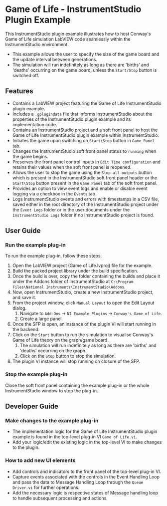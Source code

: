 # Game of Life - InstrumentStudio Plugin Example

This InstrumentStudio plugin example illustrates how to host Conway's Game of Life simulation
LabVIEW code seamlessly within the InstrumentStudio environment.

- This example allows the user to specify the size of the game board and the update interval between
  generations.
- The simulation will run indefinitely as long as there are 'births' and 'deaths' occurring on the
  game board, unless the `Start/Stop` button is switched off.

## Features

- Contains a LabVIEW project featuring the Game of Life InstrumentStudio plugin example.
- Includes a `.gplugindata` file that informs InstrumentStudio about the properties of the
  InstrumentStudio plugin example and its implementation code.
- Contains an InstrumentStudio project and a soft front panel to host the Game of Life
  InstrumentStudio plugin example within InstrumentStudio.
- Initiates the game upon switching on `Start\Stop` button in `Game Panel` tab.
- Changes the InstrumentStudio soft front panel status to `running` when the game begins.
- Preserves the front panel control inputs in `Edit Time configuration` and retains their values
  when the soft front panel is reopened.
- Allows the user to stop the game using the `Stop all outputs` button which is present in the
  InstrumentStudio soft front panel header or the `Start\Stop` button present in the `Game Panel`
  tab of the soft front panel.
- Provides an option to view event logs and enable or disable event logging via a checkbox in the
  `Events` tab.
- Logs InstrumentStudio events and errors with timestamps in a CSV file, saved either in the root
  directory of the InstrumentStudio project under the `Event Logs` folder or in the user documents
  under the `InstrumentStudio Logs` folder if no InstrumentStudio project is found.

## User Guide

### Run the example plug-in

To run the example plug-in, follow these steps.

1. Open the LabVIEW project (Game of Life.lvproj) file for the example.
2. Build the packed project library under the build specification.
3. Once the build is over, copy the folder containing the builds and place it under the Addons
   folder of InstrumentStudio at `C:\Program Files\National Instruments\InstrumentStudio\Addons`.
4. Now, open InstrumentStudio, create a new InstrumentStudio project, and save it.
5. From the project window, click `Manual Layout` to open the Edit Layout dialog.
   1. Navigate to `Add-Ons` -> `NI Example Plugins` -> `Conway's Game of Life`.
   2. Create a large panel.
6. Once the SFP is open, an instance of the plugin VI will start running in the backend.
7. Click on the `Start` button to run the simulation to visualise Conway's Game of Life theory on
   the graph/game board.
   1. The simulation will run indefinitely as long as there are 'births' and 'deaths' occurring on
      the graph.
   2. Click on the `Stop` button to stop the simulation.
8. The plugin VI instance will stop running on closure of the SFP.

### Stop the example plug-in

Close the soft front panel containing the example plug-in or the whole InstrumentStudio window to
stop the plug-in.

## Developer Guide

### Make changes to the example plug-in

- The implementation logic for the Game of Life InstrumentStudio plugin example is found in the
  top-level plug-in VI `Game of Life.vi`.
- Add your logic/edit the existing logic in the top-level VI to make changes to the plugin.

### How to add new UI elements

- Add controls and indicators to the front panel of the top-level plug-in VI.
- Capture events associated with the controls in the Event Handling Loop and pass the data to
  Message Handling Loop through the `Queue Driver.vi` for further operations.
- Add the necessary logic is respective states of Message handling loop to handle subsequent
  processing and actions.
